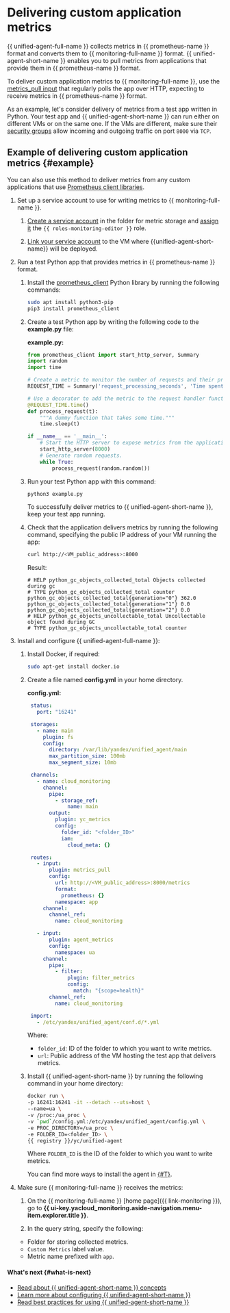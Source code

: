 # Delivering custom application metrics

{{ unified-agent-full-name }} collects metrics in {{ prometheus-name }} format and converts them to {{ monitoring-full-name }} format. {{ unified-agent-short-name }} enables you to pull metrics from applications that provide them in {{ prometheus-name }} format.

To deliver custom application metrics to {{ monitoring-full-name }}, use the [metrics_pull input](../../concepts/data-collection/unified-agent/configuration.md#metrics_pull_input) that regularly polls the app over HTTP, expecting to receive metrics in {{ prometheus-name }} format.

As an example, let's consider delivery of metrics from a test app written in Python. Your test app and {{ unified-agent-short-name }} can run either on different VMs or on the same one. If the VMs are different, make sure their [security groups](../../../vpc/concepts/security-groups.md) allow incoming and outgoing traffic on port `8000` via `TCP`.

## Example of delivering custom application metrics {#example}

You can also use this method to deliver metrics from any custom applications that use [Prometheus client libraries](https://prometheus.io/docs/instrumenting/clientlibs/).

1. Set up a service account to use for writing metrics to {{ monitoring-full-name }}.

   1. [Create a service account](../../../iam/operations/sa/create.md) in the folder for metric storage and [assign it](../../../iam/operations/sa/assign-role-for-sa.md) the `{{ roles-monitoring-editor }}` role.

   1. [Link your service account](../../../compute/operations/vm-connect/auth-inside-vm.md#link-sa-with-instance) to the VM where {{unified-agent-short-name}} will be deployed.

1. Run a test Python app that provides metrics in {{ prometheus-name }} format.

   1. Install the [prometheus_client](https://github.com/prometheus/client_python) Python library by running the following commands:

       ```bash
       sudo apt install python3-pip
       pip3 install prometheus_client
       ```

   1. Create a test Python app by writing the following code to the **example.py** file:

       **example.py:**
       ```python
       from prometheus_client import start_http_server, Summary
       import random
       import time

       # Create a metric to monitor the number of requests and their processing time.
       REQUEST_TIME = Summary('request_processing_seconds', 'Time spent processing request')

       # Use a decorator to add the metric to the request handler function.
       @REQUEST_TIME.time()
       def process_request(t):
           """A dummy function that takes some time."""
           time.sleep(t)

       if __name__ == '__main__':
           # Start the HTTP server to expose metrics from the application.
           start_http_server(8000)
           # Generate random requests.
           while True:
               process_request(random.random())
       ```

   1. Run your test Python app with this command:

       ```bash
       python3 example.py
       ```

       To successfully deliver metrics to {{ unified-agent-short-name }}, keep your test app running.

    1. Check that the application delivers metrics by running the following command, specifying the public IP address of your VM running the app:

        ```bash
        curl http://<VM_public_address>:8000
        ```

        Result:

        ```text
        # HELP python_gc_objects_collected_total Objects collected during gc
        # TYPE python_gc_objects_collected_total counter
        python_gc_objects_collected_total{generation="0"} 362.0
        python_gc_objects_collected_total{generation="1"} 0.0
        python_gc_objects_collected_total{generation="2"} 0.0
        # HELP python_gc_objects_uncollectable_total Uncollectable object found during GC
        # TYPE python_gc_objects_uncollectable_total counter
        ```

1. Install and configure {{ unified-agent-full-name }}:

   1. Install Docker, if required:

      ```bash
      sudo apt-get install docker.io
      ```

   1. Create a file named **config.yml** in your home directory.

       **config.yml:**
       ```yaml
        status:
          port: "16241"

        storages:
          - name: main
            plugin: fs
            config:
              directory: /var/lib/yandex/unified_agent/main
              max_partition_size: 100mb
              max_segment_size: 10mb

        channels:
          - name: cloud_monitoring
            channel:
              pipe:
                - storage_ref:
                    name: main
              output:
                plugin: yc_metrics
                config:
                  folder_id: "<folder_ID>"
                  iam:
                    cloud_meta: {}

        routes:
          - input:
              plugin: metrics_pull
              config:
                url: http://<VM_public_address>:8000/metrics
                format:
                  prometheus: {}
                namespace: app
            channel:
              channel_ref:
                name: cloud_monitoring

          - input:
              plugin: agent_metrics
              config:
                namespace: ua
            channel:
              pipe:
                - filter:
                    plugin: filter_metrics
                    config:
                      match: "{scope=health}"
              channel_ref:
                name: cloud_monitoring

        import:
          - /etc/yandex/unified_agent/conf.d/*.yml
       ```

       Where:

       * `folder_id`: ID of the folder to which you want to write metrics.
       * `url`: Public address of the VM hosting the test app that delivers metrics.

   1. Install {{ unified-agent-short-name }} by running the following command in your home directory:

      ```bash
      docker run \
      -p 16241:16241 -it --detach --uts=host \
      --name=ua \
      -v /proc:/ua_proc \
      -v `pwd`/config.yml:/etc/yandex/unified_agent/config.yml \
      -e PROC_DIRECTORY=/ua_proc \
      -e FOLDER_ID=<folder_ID> \
      {{ registry }}/yc/unified-agent
      ```

      Where `FOLDER_ID` is the ID of the folder to which you want to write metrics.
      
      You can find more ways to install the agent in [{#T}](../../concepts/data-collection/unified-agent/installation.md).

 1. Make sure {{ monitoring-full-name }} receives the metrics:

    1. On the {{ monitoring-full-name }} [home page]({{ link-monitoring }}), go to **{{ ui-key.yacloud_monitoring.aside-navigation.menu-item.explorer.title }}**.

    1. In the query string, specify the following:
      - Folder for storing collected metrics.
      - `Custom Metrics` label value.
      - Metric name prefixed with `app`.

#### What's next {#what-is-next}

- [Read about {{ unified-agent-short-name }} concepts](../../concepts/data-collection/unified-agent/index.md)
- [Learn more about configuring {{ unified-agent-short-name }}](../../concepts/data-collection/unified-agent/configuration.md)
- [Read best practices for using {{ unified-agent-short-name }}](../../concepts/data-collection/unified-agent/best-practices.md)
